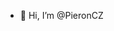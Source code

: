- 👋 Hi, I’m @PieronCZ

<!---
PieronCZ/PieronCZ is a ✨ special ✨ repository because its `README.md` (this file) appears on your GitHub profile.
You can click the Preview link to take a look at your changes.
--->

